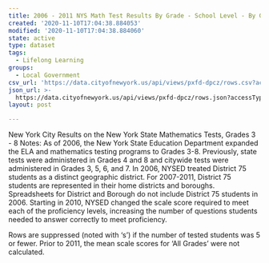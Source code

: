 ```yaml
---
title: 2006 - 2011 NYS Math Test Results By Grade - School Level - By Gender
created: '2020-11-10T17:04:38.884053'
modified: '2020-11-10T17:04:38.884060'
state: active
type: dataset
tags:
  - Lifelong Learning
groups:
  - Local Government
csv_url: 'https://data.cityofnewyork.us/api/views/pxfd-dpcz/rows.csv?accessType=DOWNLOAD'
json_url: >-
  https://data.cityofnewyork.us/api/views/pxfd-dpcz/rows.json?accessType=DOWNLOAD
layout: post

---
```

New York City Results on the New York State Mathematics Tests, Grades 3 - 8
Notes:
As of 2006, the New York State Education Department expanded the ELA and mathematics testing programs to Grades 3-8. Previously, state tests were administered in Grades 4 and 8 and citywide tests were administered in Grades 3, 5, 6, and 7.
In 2006, NYSED treated District 75 students as a distinct geographic district. For 2007-2011, District 75 students are represented in their home districts and boroughs. Spreadsheets for District and Borough do not include District 75 students in 2006.
Starting in 2010, NYSED changed the scale score required to meet each of the proficiency levels, increasing the number of questions students needed to answer correctly to meet proficiency.

Rows are suppressed (noted with ‘s’) if the number of tested students was 5 or fewer. 
Prior to 2011, the mean scale scores for ‘All Grades’ were not calculated.
